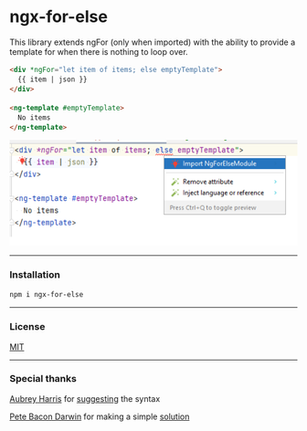 # ngx-for-else

This library extends ngFor (only when imported) with the ability to provide a template for when there is nothing to loop over.

```html
<div *ngFor="let item of items; else emptyTemplate">
  {{ item | json }}
</div>

<ng-template #emptyTemplate>
  No items
</ng-template>
```
![intellij import](https://raw.githubusercontent.com/kbarendrecht/ngx-for-else/develop/projects/ngx-for-else/intellij.png)

---
### Installation
```bash
npm i ngx-for-else
```

---

### License

[MIT](https://choosealicense.com/licenses/mit/)

---

### Special thanks

[Aubrey Harris](https://github.com/adharris) for [suggesting](https://github.com/angular/angular/issues/14479) the syntax

[Pete Bacon Darwin](https://github.com/petebacondarwin) for making a simple [solution](https://stackblitz.com/edit/angular-ivy-grtarz?file=src%2Fapp%2Fwhen-empty.directive.ts)
